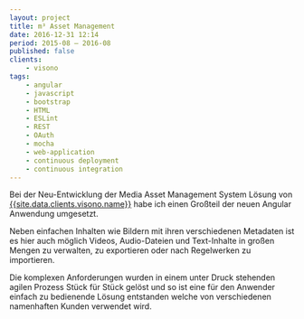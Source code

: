 ```yaml
---
layout: project
title: m³ Asset Management
date: 2016-12-31 12:14
period: 2015-08 – 2016-08
published: false
clients:
    - visono
tags:
    - angular
    - javascript
    - bootstrap
    - HTML
    - ESLint
    - REST
    - OAuth
    - mocha
    - web-application
    - continuous deployment
    - continuous integration
---
```

Bei der Neu-Entwicklung der Media Asset Management System Lösung von [{{site.data.clients.visono.name}}]({{site.data.clients.visono.url}}) habe ich einen Großteil der neuen Angular Anwendung umgesetzt.

Neben einfachen Inhalten wie Bildern mit ihren verschiedenen Metadaten ist es hier auch möglich Videos, Audio-Dateien und Text-Inhalte in großen Mengen zu verwalten, zu exportieren oder nach Regelwerken zu importieren.

Die komplexen Anforderungen wurden in einem unter Druck stehenden agilen Prozess Stück für Stück gelöst und so ist eine für den Anwender einfach zu bedienende Lösung entstanden welche von verschiedenen namenhaften Kunden verwendet wird.
